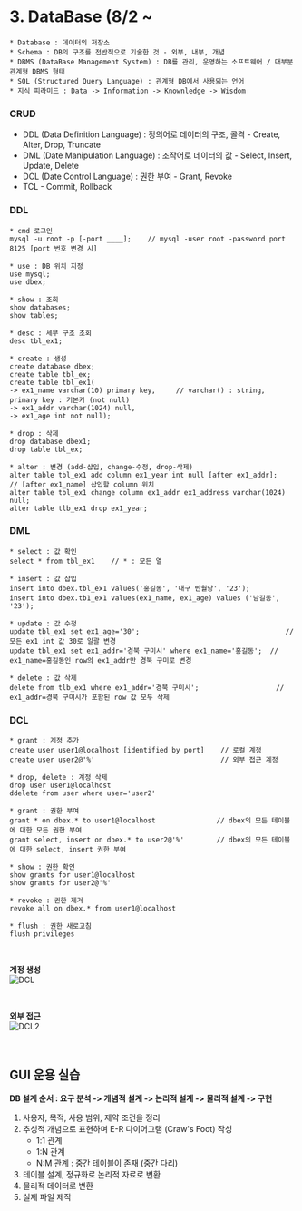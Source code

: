 # 3. DataBase (8/2 ~
```
* Database : 데이터의 저장소
* Schema : DB의 구조를 전반적으로 기술한 것 - 외부, 내부, 개념
* DBMS (DataBase Management System) : DB를 관리, 운영하는 소프트웨어 / 대부분 관계형 DBMS 형태  
* SQL (Structured Query Language) : 관계형 DB에서 사용되는 언어
* 지식 피라미드 : Data -> Information -> Knownledge -> Wisdom
```
### CRUD
* DDL (Data Definition Language) : 정의어로 데이터의 구조, 골격 - Create, Alter, Drop, Truncate
* DML (Date Manipulation Language) : 조작어로 데이터의 값 - Select, Insert, Update, Delete
* DCL (Date Control Language) : 권한 부여 - Grant, Revoke
* TCL - Commit, Rollback

### DDL
```
* cmd 로그인
mysql -u root -p [-port ____];    // mysql -user root -password port 8125 [port 번호 변경 시]

* use : DB 위치 지정
use mysql;
use dbex; 

* show : 조회
show databases;
show tables;

* desc : 세부 구조 조회
desc tbl_ex1;

* create : 생성
create database dbex;
create table tbl_ex;
create table tbl_ex1(
-> ex1_name varchar(10) primary key,     // varchar() : string,       primary key : 기본키 (not null)
-> ex1_addr varchar(1024) null,
-> ex1_age int not null);

* drop : 삭제
drop database dbex1;
drop table tbl_ex;

* alter : 변경 (add-삽입, change-수정, drop-삭제)
alter table tbl_ex1 add column ex1_year int null [after ex1_addr];      // [after ex1_name] 삽입할 column 위치
alter table tbl_ex1 change column ex1_addr ex1_address varchar(1024) null;
alter table tlb_ex1 drop ex1_year;
```

### DML
```
* select : 값 확인
select * from tbl_ex1    // * : 모든 열

* insert : 값 삽입
insert into dbex.tbl_ex1 values('홍길동', '대구 반월당', '23');
insert into dbex.tb1_ex1 values(ex1_name, ex1_age) values ('남길동', '23');

* update : 값 수정
update tbl_ex1 set ex1_age='30';                                    // 모든 ex1_int 값 30로 일괄 변경
update tbl_ex1 set ex1_addr='경북 구미시' where ex1_name='홍길동';  // ex1_name=홍길동인 row의 ex1_addr만 경북 구미로 변경

* delete : 값 삭제
delete from tlb_ex1 where ex1_addr='경북 구미시';                   // ex1_addr=경북 구미시가 포함된 row 값 모두 삭제      
```

### DCL
```
* grant : 계정 추가
create user user1@localhost [identified by port]    // 로컬 계정
create user user2@'%'                               // 외부 접근 계정

* drop, delete : 계정 삭제
drop user user1@localhost
ddelete from user where user='user2'

* grant : 권한 부여
grant * on dbex.* to user1@localhost               // dbex의 모든 테이블에 대한 모든 권한 부여
grant select, insert on dbex.* to user2@'%'        // dbex의 모든 테이블에 대한 select, insert 권한 부여

* show : 권한 확인
show grants for user1@localhost
show grants for user2@'%'

* revoke : 권한 제거
revoke all on dbex.* from user1@localhost

* flush : 권한 새로고침
flush privileges
```
<br>

**계정 생성**     
![DCL](https://github.com/user-attachments/assets/93c9d39f-d134-41de-a759-1f54c1d42d78)

<br>

**외부 접근**     
![DCL2](https://github.com/user-attachments/assets/64f21771-d2a2-42b1-879a-326cd3455f0b)

<br>

GUI 운용 실습
-------------
**DB 설계 순서 : 요구 분석 -> 개념적 설계 -> 논리적 설계 -> 물리적 설계 -> 구현**
  1. 사용자, 목적, 사용 범위, 제약 조건을 정리
  2. 추성적 개념으로 표현하며 E-R 다이어그램 (Craw's Foot) 작성
     * 1:1 관계
     * 1:N 관계
     * N:M 관계 : 중간 테이블이 존재 (중간 다리)
  3. 테이블 설계, 정규화로 논리적 자료로 변환
  4. 물리적 데이터로 변환
  5. 실제 파일 제작

